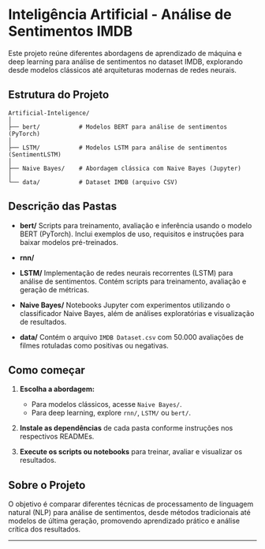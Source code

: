 # Inteligência Artificial - Análise de Sentimentos IMDB

Este projeto reúne diferentes abordagens de aprendizado de máquina e deep learning para análise de sentimentos no dataset IMDB, explorando desde modelos clássicos até arquiteturas modernas de redes neurais.

## Estrutura do Projeto

```
Artificial-Inteligence/
│
├── bert/           # Modelos BERT para análise de sentimentos (PyTorch)
│
├── LSTM/           # Modelos LSTM para análise de sentimentos (SentimentLSTM)
│
├── Naive Bayes/    # Abordagem clássica com Naive Bayes (Jupyter)
│
└── data/           # Dataset IMDB (arquivo CSV)
```

## Descrição das Pastas

- **bert/**
  Scripts para treinamento, avaliação e inferência usando o modelo BERT (PyTorch). Inclui exemplos de uso, requisitos e instruções para baixar modelos pré-treinados.

- **rnn/**
  

- **LSTM/**
  Implementação de redes neurais recorrentes (LSTM) para análise de sentimentos. Contém scripts para treinamento, avaliação e geração de métricas.

- **Naive Bayes/**
  Notebooks Jupyter com experimentos utilizando o classificador Naive Bayes, além de análises exploratórias e visualização de resultados.

- **data/**
  Contém o arquivo `IMDB Dataset.csv` com 50.000 avaliações de filmes rotuladas como positivas ou negativas.

## Como começar

1. **Escolha a abordagem:**
   - Para modelos clássicos, acesse `Naive Bayes/`.
   - Para deep learning, explore `rnn/`, `LSTM/` ou `bert/`.

2. **Instale as dependências** de cada pasta conforme instruções nos respectivos READMEs.

3. **Execute os scripts ou notebooks** para treinar, avaliar e visualizar os resultados.

## Sobre o Projeto

O objetivo é comparar diferentes técnicas de processamento de linguagem natural (NLP) para análise de sentimentos, desde métodos tradicionais até modelos de última geração, promovendo aprendizado prático e análise crítica dos resultados.

---